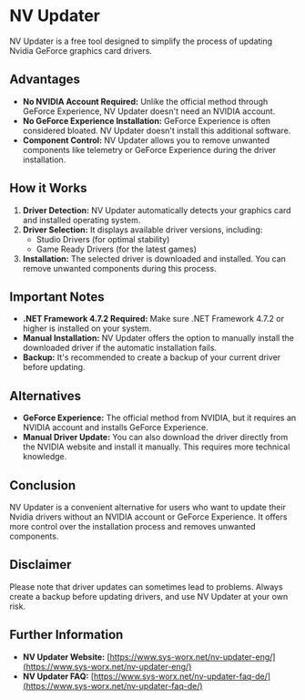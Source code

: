 # NV Updater

NV Updater is a free tool designed to simplify the process of updating Nvidia GeForce graphics card drivers. 

## Advantages

* **No NVIDIA Account Required:** Unlike the official method through GeForce Experience, NV Updater doesn't need an NVIDIA account.
* **No GeForce Experience Installation:** GeForce Experience is often considered bloated. NV Updater doesn't install this additional software.
* **Component Control:** NV Updater allows you to remove unwanted components like telemetry or GeForce Experience during the driver installation.

## How it Works

1. **Driver Detection:** NV Updater automatically detects your graphics card and installed operating system.
2. **Driver Selection:** It displays available driver versions, including:
    * Studio Drivers (for optimal stability) 
    * Game Ready Drivers (for the latest games)
3. **Installation:** The selected driver is downloaded and installed. You can remove unwanted components during this process.

## Important Notes

* **.NET Framework 4.7.2 Required:** Make sure .NET Framework 4.7.2 or higher is installed on your system.
* **Manual Installation:** NV Updater offers the option to manually install the downloaded driver if the automatic installation fails.
* **Backup:** It's recommended to create a backup of your current driver before updating.

## Alternatives

* **GeForce Experience:** The official method from NVIDIA, but it requires an NVIDIA account and installs GeForce Experience.
* **Manual Driver Update:** You can also download the driver directly from the NVIDIA website and install it manually. This requires more technical knowledge.

## Conclusion

NV Updater is a convenient alternative for users who want to update their Nvidia drivers without an NVIDIA account or GeForce Experience. It offers more control over the installation process and removes unwanted components.

## Disclaimer

Please note that driver updates can sometimes lead to problems. Always create a backup before updating drivers, and use NV Updater at your own risk.

## Further Information

* **NV Updater Website:** [https://www.sys-worx.net/nv-updater-eng/](https://www.sys-worx.net/nv-updater-eng/)
* **NV Updater FAQ:** [https://www.sys-worx.net/nv-updater-faq-de/](https://www.sys-worx.net/nv-updater-faq-de/)
